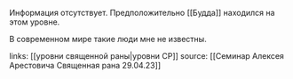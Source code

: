 Информация отсутствует. Предположительно [[Будда]] находился на этом уровне.

В современном мире такие люди мне не известны.

links: [[уровни священной раны|уровни СР]]
source: [[Семинар Алексея Арестовича Священная рана 29.04.23]]